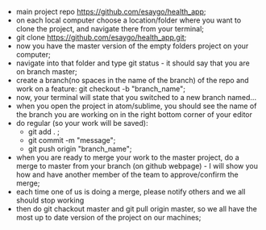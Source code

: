 * main project repo https://github.com/esaygo/health_app;
* on each local computer choose a location/folder where you want to clone the project, and navigate there from your terminal;
* git clone https://github.com/esaygo/health_app.git;
* now you have the master version of the empty folders project on your computer;
* navigate into that folder and type git status - it should say that you are on branch master;
* create a branch(no spaces in the name of the branch) of the repo and work on a feature: git checkout -b "branch_name";
* now, your terminal will state that you switched to a new branch named...
* when you open the project in atom/sublime, you should see the name of the branch you are working on in the right bottom corner of your editor
* do regular (so your work will be saved):
    * git add . ;
    * git commit -m "message";
    * git push origin "branch_name";
* when you are ready to merge your work to the master project, do a merge to master from your branch (on github webpage) - I will show you how and have another member of the team to approve/confirm the merge;
* each time one of us is doing a merge, please notify others and we all should stop working
* then do git chackout master and git pull origin master, so we all have the most up to date version of the project on our machines;
